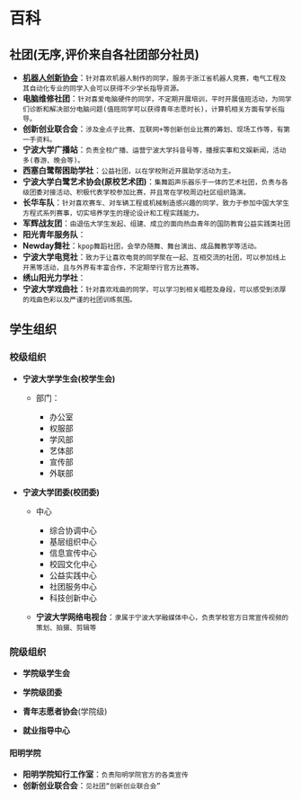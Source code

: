 # 百科

## 社团(无序,评价来自各社团部分社员)

- **[机器人创新协会](http://www-nbuee-top.vpn.nbu.edu.cn:8118/)**：`针对喜欢机器人制作的同学，服务于浙江省机器人竞赛，电气工程及其自动化专业的同学入会可以获得不少学长指导资源。`
- **电脑维修社团**：`针对喜爱电脑硬件的同学，不定期开展培训，平时开展值班活动，为同学们诊断和解决部分电脑问题(值班同学可以获得青年志愿时长)，计算机相关方面有学长指导。`
- **创新创业联合会**：`涉及金点子比赛、互联网+等创新创业比赛的筹划、现场工作等，有第一手资料。`
- **宁波大学广播站**：`负责全校广播、运营宁波大学抖音号等，播报实事和文娱新闻，活动多(春游、晚会等)。`
- **西塞白鹭帮困助学社**：`公益社团，以在学校附近开展助学活动为主。`
- **宁波大学白鹭艺术协会(原校艺术团)**：`集舞蹈声乐器乐于一体的艺术社团，负责与各级团委对接活动、积极代表学校参加比赛，并且常在学校周边社区组织路演。`
- **长华车队**：`针对喜欢赛车、对车辆工程或机械制造感兴趣的同学，致力于参加中国大学生方程式系列赛事，切实培养学生的理论设计和工程实践能力。`
- **军辉战友团**：`由退伍大学生发起、组建、成立的面向热血青年的国防教育公益实践类社团`
- **阳光青年服务队**：` `
- **Newday舞社**：`kpop舞蹈社团，会举办随舞、舞台演出、成品舞教学等活动。`
- **宁波大学电竞社**：`致力于让喜欢电竞的同学聚在一起、互相交流的社团，可以参加线上开黑等活动，且与外界有丰富合作，不定期举行官方比赛等。`
- **绣山阳光力学社**：` `
- **宁波大学戏曲社**：`针对喜欢戏曲的同学，可以学习到相关唱腔及身段，可以感受到浓厚的戏曲色彩以及严谨的社团训练氛围。`

## 学生组织

### 校级组织

- **宁波大学学生会(校学生会)**

  - 部门：

    - 办公室
    - 权服部
    - 学风部
    - 艺体部
    - 宣传部
    - 外联部

- **宁波大学团委(校团委)**

  - 中心
    - 综合协调中心
    - 基层组织中心
    - 信息宣传中心
    - 校园文化中心
    - 公益实践中心
    - 社团服务中心
    - 科技创新中心

  - **宁波大学网络电视台**：`隶属于宁波大学融媒体中心，负责学校官方日常宣传视频的策划、拍摄、剪辑等`

### 院级组织
- **学院级学生会**

- **学院级团委**

- **青年志愿者协会**(学院级)

- **就业指导中心**

#### 阳明学院
- **阳明学院知行工作室**：`负责阳明学院官方的各类宣传`
- **创新创业联合会**：`见社团“创新创业联合会”`